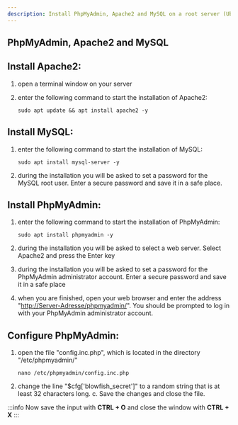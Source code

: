 ```yaml
---
description: Install PhpMyAdmin, Apache2 and MySQL on a root server (Ubuntu/Debian)
---
```


## PhpMyAdmin, Apache2 and MySQL

## Install Apache2:&#x20;

1. open a terminal window on your server &#x20;
2. enter the following command to start the installation of Apache2:&#x20;

    ```
    sudo apt update && apt install apache2 -y
    ```

## Install MySQL:&#x20;

1. enter the following command to start the installation of MySQL:

    ```
    sudo apt install mysql-server -y
    ```

2. during the installation you will be asked to set a password for the MySQL root user. Enter a secure password and save it in a safe place.

## Install PhpMyAdmin:&#x20;

1. enter the following command to start the installation of PhpMyAdmin:&#x20;

    ```
    sudo apt install phpmyadmin -y
    ```

2. during the installation you will be asked to select a web server. Select Apache2 and press the Enter key &#x20;
3. during the installation you will be asked to set a password for the PhpMyAdmin administrator account. Enter a secure password and save it in a safe place&#x20;
4. when you are finished, open your web browser and enter the address "<http://Server-Adresse/phpmyadmin/>". You should be prompted to log in with your PhpMyAdmin administrator account.

## Configure PhpMyAdmin:&#x20;

1. open the file "config.inc.php", which is located in the directory "/etc/phpmyadmin/" &#x20;

    ```
    nano /etc/phpmyadmin/config.inc.php
    ```

2. change the line "$cfg\['blowfish\_secret']" to a random string that is at least 32 characters long. c. Save the changes and close the file.

:::info
Now save the input with **CTRL + O** and close the window with **CTRL + X**
:::
